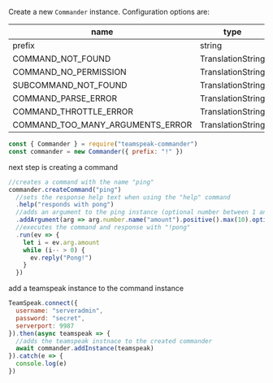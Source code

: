 Create a new `Commander` instance.
Configuration options are:

name                             | type              | default
---------------------------------|-------------------|--------
prefix                           | string            | `"!"`
COMMAND_NOT_FOUND                | TranslationString |
COMMAND_NO_PERMISSION            | TranslationString |
SUBCOMMAND_NOT_FOUND             | TranslationString |
COMMAND_PARSE_ERROR              | TranslationString |
COMMAND_THROTTLE_ERROR           | TranslationString |
COMMAND_TOO_MANY_ARGUMENTS_ERROR | TranslationString |

```javascript
const { Commander } = require("teamspeak-commander")
const commander = new Commander({ prefix: "!" })
```

next step is creating a command

```javascript
//creates a command with the name "ping"
commander.createCommand("ping")
  //sets the response help text when using the "help" command
  .help("responds with pong")
  //adds an argument to the ping instance (optional number between 1 and 10)
  .addArgument(arg => arg.number.name("amount").positive().max(10).optional(1))
  //executes the command and response with "!pong"
  .run(ev => {
    let i = ev.arg.amount
    while (i-- > 0) {
      ev.reply("Pong!")
    }
  })
```

add a teamspeak instance to the command instance

```javascript
TeamSpeak.connect({
  username: "serveradmin",
  password: "secret",
  serverport: 9987
}).then(async teamspeak => {
  //adds the teamspeak instnace to the created commander
  await commander.addInstance(teamspeak)
}).catch(e => {
  console.log(e)
})
```